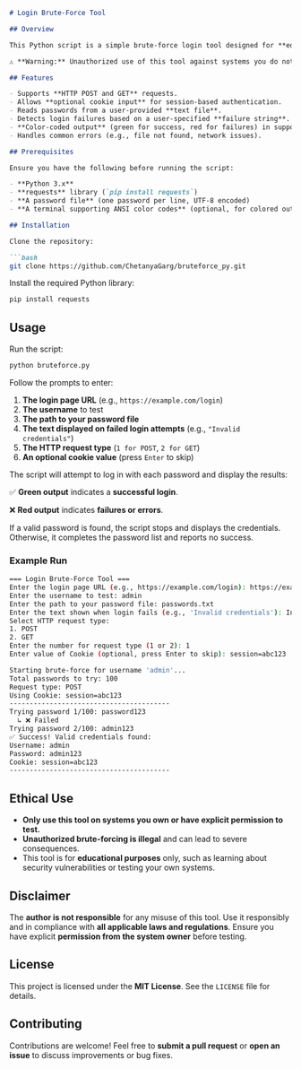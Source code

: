 ```markdown
# Login Brute-Force Tool

## Overview

This Python script is a simple brute-force login tool designed for **educational purposes**. It attempts to log into a specified web login page by trying different passwords from a provided password file. The tool supports both **POST and GET** HTTP request methods and allows optional cookie input to bypass certain restrictions.

⚠️ **Warning:** Unauthorized use of this tool against systems you do not own or have explicit permission to test is **illegal and unethical**. Always obtain explicit consent before performing security testing.

## Features

- Supports **HTTP POST and GET** requests.
- Allows **optional cookie input** for session-based authentication.
- Reads passwords from a user-provided **text file**.
- Detects login failures based on a user-specified **failure string**.
- **Color-coded output** (green for success, red for failures) in supported terminals.
- Handles common errors (e.g., file not found, network issues).

## Prerequisites

Ensure you have the following before running the script:

- **Python 3.x**
- **requests** library (`pip install requests`)
- **A password file** (one password per line, UTF-8 encoded)
- **A terminal supporting ANSI color codes** (optional, for colored output)

## Installation

Clone the repository:

```bash
git clone https://github.com/ChetanyaGarg/bruteforce_py.git
```

Install the required Python library:

```bash
pip install requests
```

## Usage

Run the script:

```bash
python bruteforce.py
```

Follow the prompts to enter:

1. **The login page URL** (e.g., `https://example.com/login`)
2. **The username** to test
3. **The path to your password file**
4. **The text displayed on failed login attempts** (e.g., `"Invalid credentials"`)
5. **The HTTP request type** (`1 for POST`, `2 for GET`)
6. **An optional cookie value** (press `Enter` to skip)

The script will attempt to log in with each password and display the results:

✅ **Green output** indicates a **successful login**.

❌ **Red output** indicates **failures or errors**.

If a valid password is found, the script stops and displays the credentials. Otherwise, it completes the password list and reports no success.

### Example Run

```bash
=== Login Brute-Force Tool ===
Enter the login page URL (e.g., https://example.com/login): https://example.com/login
Enter the username to test: admin
Enter the path to your password file: passwords.txt
Enter the text shown when login fails (e.g., 'Invalid credentials'): Invalid credentials
Select HTTP request type:
1. POST
2. GET
Enter the number for request type (1 or 2): 1
Enter value of Cookie (optional, press Enter to skip): session=abc123

Starting brute-force for username 'admin'...
Total passwords to try: 100
Request type: POST
Using Cookie: session=abc123
----------------------------------------
Trying password 1/100: password123
  ↳ ❌ Failed
Trying password 2/100: admin123
✅ Success! Valid credentials found:
Username: admin
Password: admin123
Cookie: session=abc123
----------------------------------------
```

## Ethical Use

- **Only use this tool on systems you own or have explicit permission to test.**
- **Unauthorized brute-forcing is illegal** and can lead to severe consequences.
- This tool is for **educational purposes** only, such as learning about security vulnerabilities or testing your own systems.

## Disclaimer

The **author is not responsible** for any misuse of this tool. Use it responsibly and in compliance with **all applicable laws and regulations**. Ensure you have explicit **permission from the system owner** before testing.

## License

This project is licensed under the **MIT License**. See the `LICENSE` file for details.

## Contributing

Contributions are welcome! Feel free to **submit a pull request** or **open an issue** to discuss improvements or bug fixes.
